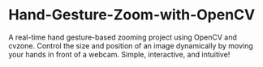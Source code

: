 # Hand-Gesture-Zoom-with-OpenCV
A real-time hand gesture-based zooming project using OpenCV and cvzone. Control the size and position of an image dynamically by moving your hands in front of a webcam. Simple, interactive, and intuitive!
